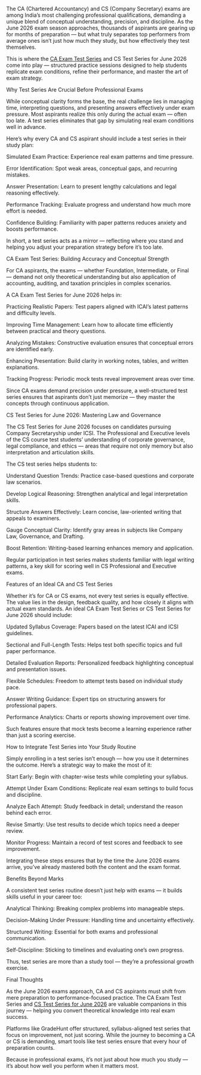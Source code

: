 The CA (Chartered Accountancy) and CS (Company Secretary) exams are among India’s most challenging professional qualifications, demanding a unique 
blend of conceptual understanding, precision, and discipline. As the June 2026 exam season approaches, thousands of aspirants are gearing up for
months of preparation — but what truly separates top performers from average ones isn’t just how much they study, but how effectively they test 
themselves.

This is where the [CA Exam Test Series](https://gradehunt.com/course/ca-test-series) and CS Test Series for June 2026 come into play — structured practice sessions designed to help students 
replicate exam conditions, refine their performance, and master the art of exam strategy.

Why Test Series Are Crucial Before Professional Exams

While conceptual clarity forms the base, the real challenge lies in managing time, interpreting questions, and presenting answers effectively under exam pressure. Most aspirants realize this only during the actual exam — often too late. A test series eliminates that gap by simulating real exam conditions well in advance.

Here’s why every CA and CS aspirant should include a test series in their study plan:

Simulated Exam Practice: Experience real exam patterns and time pressure.

Error Identification: Spot weak areas, conceptual gaps, and recurring mistakes.

Answer Presentation: Learn to present lengthy calculations and legal reasoning effectively.

Performance Tracking: Evaluate progress and understand how much more effort is needed.

Confidence Building: Familiarity with paper patterns reduces anxiety and boosts performance.

In short, a test series acts as a mirror — reflecting where you stand and helping you adjust your preparation strategy before it’s too late.

CA Exam Test Series: Building Accuracy and Conceptual Strength

For CA aspirants, the exams — whether Foundation, Intermediate, or Final — demand not only theoretical understanding but also application of accounting, auditing, and taxation principles in complex scenarios.

A CA Exam Test Series for June 2026 helps in:

Practicing Realistic Papers: Test papers aligned with ICAI’s latest patterns and difficulty levels.

Improving Time Management: Learn how to allocate time efficiently between practical and theory questions.

Analyzing Mistakes: Constructive evaluation ensures that conceptual errors are identified early.

Enhancing Presentation: Build clarity in working notes, tables, and written explanations.

Tracking Progress: Periodic mock tests reveal improvement areas over time.

Since CA exams demand precision under pressure, a well-structured test series ensures that aspirants don’t just memorize — they master the concepts through continuous application.

CS Test Series for June 2026: Mastering Law and Governance

The CS Test Series for June 2026 focuses on candidates pursuing Company Secretaryship under ICSI. The Professional and Executive levels of the CS course test students’ understanding of corporate governance, legal compliance, and ethics — areas that require not only memory but also interpretation and articulation skills.

The CS test series helps students to:

Understand Question Trends: Practice case-based questions and corporate law scenarios.

Develop Logical Reasoning: Strengthen analytical and legal interpretation skills.

Structure Answers Effectively: Learn concise, law-oriented writing that appeals to examiners.

Gauge Conceptual Clarity: Identify gray areas in subjects like Company Law, Governance, and Drafting.

Boost Retention: Writing-based learning enhances memory and application.

Regular participation in test series makes students familiar with legal writing patterns, a key skill for scoring well in CS Professional and Executive exams.

Features of an Ideal CA and CS Test Series

Whether it’s for CA or CS exams, not every test series is equally effective. The value lies in the design, feedback quality, and how closely it aligns with actual exam standards. An ideal CA Exam Test Series or CS Test Series for June 2026 should include:

Updated Syllabus Coverage: Papers based on the latest ICAI and ICSI guidelines.

Sectional and Full-Length Tests: Helps test both specific topics and full paper performance.

Detailed Evaluation Reports: Personalized feedback highlighting conceptual and presentation issues.

Flexible Schedules: Freedom to attempt tests based on individual study pace.

Answer Writing Guidance: Expert tips on structuring answers for professional papers.

Performance Analytics: Charts or reports showing improvement over time.

Such features ensure that mock tests become a learning experience rather than just a scoring exercise.

How to Integrate Test Series into Your Study Routine

Simply enrolling in a test series isn’t enough — how you use it determines the outcome. Here’s a strategic way to make the most of it:

Start Early: Begin with chapter-wise tests while completing your syllabus.

Attempt Under Exam Conditions: Replicate real exam settings to build focus and discipline.

Analyze Each Attempt: Study feedback in detail; understand the reason behind each error.

Revise Smartly: Use test results to decide which topics need a deeper review.

Monitor Progress: Maintain a record of test scores and feedback to see improvement.

Integrating these steps ensures that by the time the June 2026 exams arrive, you’ve already mastered both the content and the exam format.

Benefits Beyond Marks

A consistent test series routine doesn’t just help with exams — it builds skills useful in your career too:

Analytical Thinking: Breaking complex problems into manageable steps.

Decision-Making Under Pressure: Handling time and uncertainty effectively.

Structured Writing: Essential for both exams and professional communication.

Self-Discipline: Sticking to timelines and evaluating one’s own progress.

Thus, test series are more than a study tool — they’re a professional growth exercise.

Final Thoughts

As the June 2026 exams approach, CA and CS aspirants must shift from mere preparation to performance-focused practice. The CA Exam Test Series and
[CS Test Series for June 2026](https://gradehunt.com/course/cs-test-series) are valuable companions in this journey — helping you convert theoretical knowledge into real exam success.

Platforms like GradeHunt offer structured, syllabus-aligned test series that focus on improvement, not just scoring. While the journey to becoming a CA or CS is demanding, smart tools like test series ensure that every hour of preparation counts.

Because in professional exams, it’s not just about how much you study — it’s about how well you perform when it matters most.
